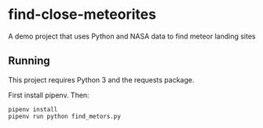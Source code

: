 # find-close-meteorites
A demo project that uses Python and NASA data to find meteor landing sites

## Running

This project requires Python 3 and the requests package.

First install pipenv. Then:

```
pipenv install
pipenv run python find_metors.py
```
